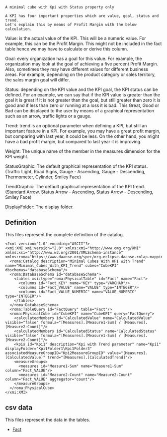     A minimal cube with Kpi with Status property only

    A KPI has four important properties which are value, goal, status and trend.
    Let's explain this by means of Profit Margin with the below calculation.

Value: is the actual value of the KPI. This will be a numeric value. For example, this can be the Profit Margin.
    This might not be included in the fact table hence we may have to calculate or derive this column.

Goal: every organization has a goal for this value. For example, the organization may look at the
    goal of achieving a five percent Profit Margin. Also, sometimes they may have different values for
    different business areas. For example, depending on the product category or sales territory,
    the sales margin goal will differ.

Status: depending on the KPI value and the KPI goal, the KPI status can be defined.
    For an example, we can say that if the KPI value is greater than the goal it is great if it is not greater
    than the goal, but still greater than zero it is good and if less than zero or running at a loss it is bad.
    This Great, Good or Bad can be displayed to the user by means of a graphical representation such as an arrow,
    traffic lights or a gauge.

Trend: trend is an optional parameter when defining a KPI, but still an important feature in a KPI.
    For example, you may have a great profit margin, but comparing with last year, it could be less.
    On the other hand, you might have a bad profit margin, but compared to last year it is improving.

Weight:  The unique name of the member in the measures dimension for the KPI weight.

StatusGraphic: The default graphical representation of the KPI status.
    (Traffic Light, Road Signs, Gauge - Ascending, Gauge - Descending, Thermometer, Cylinder, Smiley Face)

TrendGraphic: The default graphical representation of the KPI trend.
    (Standard Arrow, Status Arrow - Ascending, Status Arrow - Descending, Smiley Face)

DisplayFolder:  The display folder.



## Definition

This files represent the complete definition of the catalog.

```xmi
<?xml version="1.0" encoding="ASCII"?>
<xmi:XMI xmi:version="2.0" xmlns:xmi="http://www.omg.org/XMI" xmlns:xsi="http://www.w3.org/2001/XMLSchema-instance" xmlns:roma="https://www.daanse.org/spec/org.eclipse.daanse.rolap.mapping">
  <roma:Catalog description="Minimal Cubes With KPI with Trend" name="Minimal_Cubes_With_KPI_Trend" cubes="CubeKPI" dbschemas="databaseSchema"/>
  <roma:DatabaseSchema id="databaseSchema">
    <tables xsi:type="roma:PhysicalTable" id="Fact" name="Fact">
      <columns id="Fact_KEY" name="KEY" type="VARCHAR"/>
      <columns id="Fact_VALUE" name="VALUE" type="INTEGER"/>
      <columns id="Fact_VALUE_NUMERIC" name="VALUE_NUMERIC" type="INTEGER"/>
    </tables>
  </roma:DatabaseSchema>
  <roma:TableQuery id="FactQuery" table="Fact"/>
  <roma:PhysicalCube id="CubeKPI" name="CubeKPI" query="FactQuery">
    <calculatedMembers id="CalculatedValue" name="CalculatedValue" visible="false" formula="[Measures].[Measure1-Sum] / [Measures].[Measure2-Count]"/>
    <calculatedMembers id="CalculatedStatus" name="CalculatedStatus" visible="false" formula="[Measures].[Measure1-Sum] / [Measures].[Measure2-Count]"/>
    <kpis id="Kpi1" description="Kpi with Trend parameter" name="Kpi1" displayFolder="Kpi1Folder1\Kpi1Folder3" associatedMeasureGroupID="Kpi2MeasureGroupID" value="[Measures].[CalculatedValue]" trend="[Measures].[CalculatedTrend]"/>
    <measureGroups>
      <measures id="Measure1-Sum" name="Measure1-Sum" column="Fact_VALUE"/>
      <measures id="Measure2-Count" name="Measure2-Count" column="Fact_VALUE" aggregator="count"/>
    </measureGroups>
  </roma:PhysicalCube>
</xmi:XMI>

```
## csv data


This files represent the data in the tables.

- [Fact](./data/Fact.csv)

